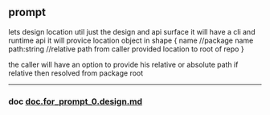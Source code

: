 ## prompt 
lets design location util
just the design and api surface
it will have a cli and runtime api
it will provice location object in shape
{
name //package name
path:string //relative path from caller provided location to root of repo
}

the caller will have an option to provide his relative or absolute path
if relative then resolved from package root
____________

### doc [doc.for_prompt_0.design.md](doc.for_prompt_0.design.md)